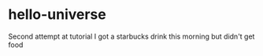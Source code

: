 # hello-universe
Second attempt at tutorial
I got a starbucks drink this morning but didn't get food

